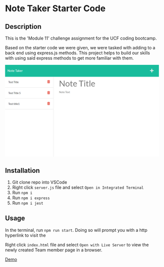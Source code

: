 # Note Taker Starter Code

## Description

This is the 'Module 11' challenge assignment for the UCF coding bootcamp.

Based on the starter code we were given, we were tasked with adding to a back end using express.js methods. This project helps to build our skills with using said express methods to get more familiar with them.

![Preview](./public/assets/images/preview.PNG)

## Installation

1. Git clone repo into VSCode
2. Right click `server.js` file and select `Open in Integrated Terminal`
3. Run `npm i`
4. Run `npm i express`
5. Run `npm i jest`

## Usage

In the terminal, run `npm run start`. Doing so will prompt you with a http hyperlink to visit the 

Right click `index.html` file and select `Open with Live Server` to view the newly created Team member page in a browser.

[Demo](https://drive.google.com/file/d/1JodwnZ_2eSbFy6e7hIGN4CSbx6zwY6KU/view)